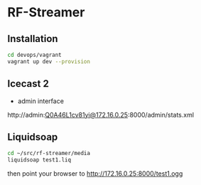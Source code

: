# RF-Streamer

## Installation

```bash
cd devops/vagrant
vagrant up dev --provision
```

## Icecast 2

* admin interface

http://admin:Q0A46L1cv81yi@172.16.0.25:8000/admin/stats.xml

## Liquidsoap

```bash
cd ~/src/rf-streamer/media
liquidsoap test1.liq
```

then point your browser to
http://172.16.0.25:8000/test1.ogg
